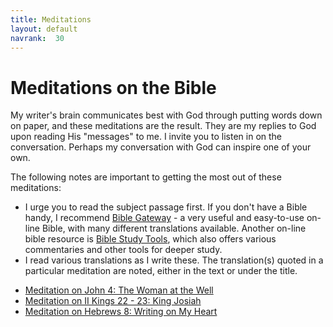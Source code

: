 ```yaml
---
title: Meditations
layout: default
navrank:  30
---
```


Meditations on the Bible
=========================

My writer's brain communicates best with God through putting words down on paper, and these meditations are the result.  They are my replies to God upon reading His "messages" to me.  I invite you to listen in on the conversation.  Perhaps my conversation with God can inspire one of your own.

The following notes are important to getting the most out of these meditations:

-   I urge you to read the subject passage first. If you don't have a Bible handy, I recommend
    [Bible Gateway](http://www.biblegateway.com) - a very useful and easy-to-use on-line Bible, with
    many different translations available.  Another on-line bible resource is [Bible Study Tools](http://www.biblestudytools.com), which also offers various commentaries and other tools for deeper study.
-   I read various translations as I write these. The translation(s)
    quoted in a particular meditation are noted, either in the text or under
    the title.

* [Meditation on John 4:  The Woman at the Well](john_4.html)
* [Meditation on II Kings 22 - 23:  King Josiah](kings_22.html)
* [Meditation on Hebrews 8:  Writing on My Heart](hebrews_8.html)
 
   

